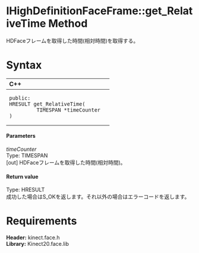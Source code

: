 IHighDefinitionFaceFrame::get\_RelativeTime Method  
==================================================  

HDFaceフレームを取得した時間(相対時間)を取得する。 <span id="syntaxSection"></span>

Syntax  
======  

<table>
<colgroup>
<col width="100%" />
</colgroup>
<thead>
<tr class="header">
<th align="left">C++</th>
</tr>
</thead>
<tbody>
<tr class="odd">
<td align="left"><pre><code>public:  
HRESULT get_RelativeTime(  
         TIMESPAN *timeCounter  
)</code></pre></td>
</tr>
</tbody>
</table>

<span id="ID4EG"></span>
#### Parameters  

*timeCounter*    
Type: TIMESPAN  
[out] HDFaceフレームを取得した時間(相対時間)。  

<span id="ID4EP"></span>
#### Return value  

Type: HRESULT  
成功した場合はS\_OKを返します。それ以外の場合はエラーコードを返します。  

<span id="requirements"></span>

Requirements  
============  

**Header:** kinect.face.h  
**Library:** Kinect20.face.lib  



<!--Please do not edit the data in the comment block below.-->
<!--
TOCTitle : get_RelativeTime Method
RLTitle : IHighDefinitionFaceFrame::get_RelativeTime Method
KeywordK : get_RelativeTime method
KeywordK : IHighDefinitionFaceFrame::get_RelativeTime method
KeywordF : IHighDefinitionFaceFrame::get_RelativeTime
KeywordF : get_RelativeTime
KeywordF : Microsoft.Kinect.face.IHighDefinitionFaceFrame.get_RelativeTime(TIMESPAN@)
KeywordA : M:Microsoft.Kinect.face.IHighDefinitionFaceFrame.get_RelativeTime(TIMESPAN@)
AssetID : M:Microsoft.Kinect.face.IHighDefinitionFaceFrame.get_RelativeTime(TIMESPAN@)
Locale : en-us
CommunityContent : 1
APIType : Managed
APILocation : 
APIName : Microsoft.Kinect.face.IHighDefinitionFaceFrame::get_RelativeTime
TargetOS : Windows
TopicType : kbSyntax
DevLang : C++
DocSet : K4Wv2
ProjType : K4Wv2Proj
Technology : Kinect for Windows
Product : Kinect for Windows SDK v2
productversion : 20
-->
